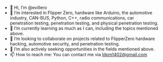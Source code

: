 - 👋 Hi, I’m @evillero
- 👀 I’m interested in Flipper Zero, hardware like Arduino, the automotive industry, CAN-BUS, Python, C++, radio communications, car penetration testing, penetration testing, and physical penetration testing. 
- 🌱 I’m currently learning as much as I can, including the topics mentioned above.
- 👐 I’m looking to collaborate on projects related to FlipperZero hardware hacking, automotive security, and penetration testing.
- 💼 I’m also actively seeking opportunities in the fields mentioned above.
- 📫 How to reach me: You can contact me via ldpm1402@gmail.com
  
